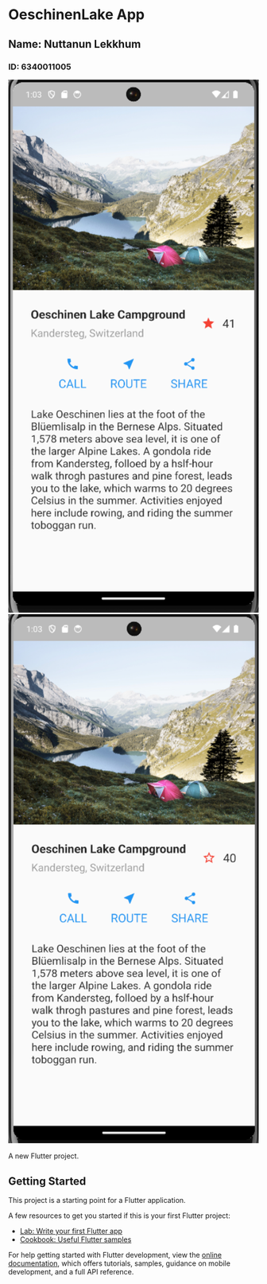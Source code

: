 # OeschinenLake App
## Name: Nuttanun Lekkhum
### ID: 6340011005

<img src="assets/images/ex5-1.png" style="width: 550px;">
<img src="assets/images/ex5-2.png" style="width: 550px;">


A new Flutter project.

## Getting Started

This project is a starting point for a Flutter application.

A few resources to get you started if this is your first Flutter project:

- [Lab: Write your first Flutter app](https://docs.flutter.dev/get-started/codelab)
- [Cookbook: Useful Flutter samples](https://docs.flutter.dev/cookbook)

For help getting started with Flutter development, view the
[online documentation](https://docs.flutter.dev/), which offers tutorials,
samples, guidance on mobile development, and a full API reference.
